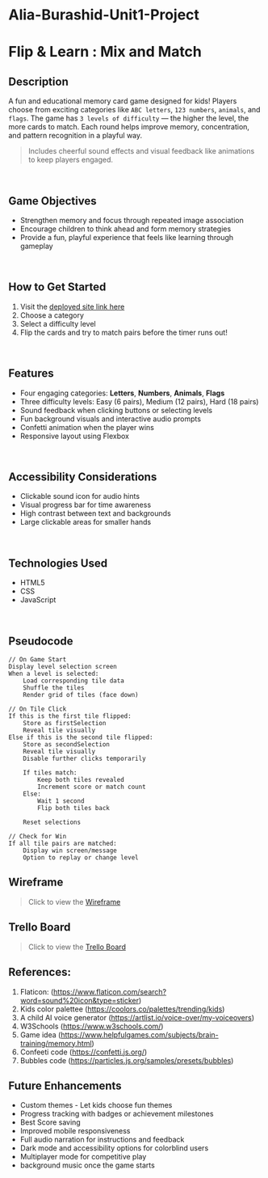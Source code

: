 # Alia-Burashid-Unit1-Project

# **Flip & Learn : Mix and Match**
## **Description**
A fun and educational memory card game designed for kids! Players choose from exciting categories like `ABC letters`, `123 numbers`, `animals`, and `flags`. The game has `3 levels of difficulty` — the higher the level, the more cards to match. Each round helps improve memory, concentration, and pattern recognition in a playful way.

> Includes cheerful sound effects and visual feedback like animations to keep players engaged.
<br>

## **Game Objectives**
- Strengthen memory and focus through repeated image association
- Encourage children to think ahead and form memory strategies
- Provide a fun, playful experience that feels like learning through gameplay
<br>

## **How to Get Started**
1. Visit the [deployed site link here](https://flipandlearn.surge.sh)
2. Choose a category
3. Select a difficulty level
4. Flip the cards and try to match pairs before the timer runs out!

<br>

## **Features**
* Four engaging categories: **Letters**, **Numbers**, **Animals**, **Flags**
* Three difficulty levels: Easy (6 pairs), Medium (12 pairs), Hard (18 pairs)
* Sound feedback when clicking buttons or selecting levels
* Fun background visuals and interactive audio prompts
* Confetti animation when the player wins
* Responsive layout using Flexbox

<br> 

## **Accessibility Considerations**
- Clickable sound icon for audio hints
- Visual progress bar for time awareness
- High contrast between text and backgrounds
- Large clickable areas for smaller hands

 <br>

## **Technologies Used**
* HTML5
* CSS
* JavaScript

<br>

## **Pseudocode**
```pseudocode
// On Game Start
Display level selection screen
When a level is selected:
    Load corresponding tile data
    Shuffle the tiles
    Render grid of tiles (face down)

// On Tile Click
If this is the first tile flipped:
    Store as firstSelection
    Reveal tile visually
Else if this is the second tile flipped:
    Store as secondSelection
    Reveal tile visually
    Disable further clicks temporarily

    If tiles match:
        Keep both tiles revealed
        Increment score or match count
    Else:
        Wait 1 second
        Flip both tiles back

    Reset selections

// Check for Win
If all tile pairs are matched:
    Display win screen/message
    Option to replay or change level
```
## **Wireframe**
> Click to view the [Wireframe](https://docs.google.com/document/d/1flJDGPS6NSvPXU3d418SveFGa79aLtH9sT6U-t2QPmo/edit?tab=t.0)
> 
## **Trello Board**
> Click to view the [Trello Board](https://trello.com/invite/b/686f635c34610b048cbc9045/ATTI03b51c6fdbeab0e5167f4c098ef5810405EC98C4/alia-burashed-mix-and-match)

## **References:**
1. Flaticon: (https://www.flaticon.com/search?word=sound%20icon&type=sticker)
2. Kids color palettee (https://coolors.co/palettes/trending/kids)
3. A child AI voice generator (https://artlist.io/voice-over/my-voiceovers)
4. W3Schools (https://www.w3schools.com/)
5. Game idea (https://www.helpfulgames.com/subjects/brain-training/memory.html)
6. Confeeti code (https://confetti.js.org/)
7. Bubbles code (https://particles.js.org/samples/presets/bubbles)

## **Future Enhancements**
* Custom themes - Let kids choose fun themes
* Progress tracking with badges or achievement milestones 
* Best Score saving 
* Improved mobile responsiveness
* Full audio narration for instructions and feedback
* Dark mode and accessibility options for colorblind users
* Multiplayer mode for competitive play
* background music once the game starts 

